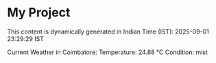 # My Project

This content is dynamically generated in Indian Time (IST): 2025-09-01 23:29:29 IST


Current Weather in Coimbatore:
Temperature: 24.88 °C
Condition: mist
